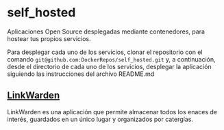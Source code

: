 # self_hosted
Aplicaciones Open Source desplegadas mediante contenedores, para hostear tus propios servicios.

Para desplegar cada uno de los servicios, clonar el repositorio con el comando ```git@github.com:DockerRepos/self_hosted.git``` y, a continuación, desde el directorio de cada uno de los servicios, desplegar la aplicación siguiendo las instrucciones del archivo README.md

## [LinkWarden](https://github.com/linkwarden/linkwarden/tree/main)

LinkWarden es una aplicación que permite almacenar todos los enaces de interés, guardados en un único lugar y organizados por catergías.

  